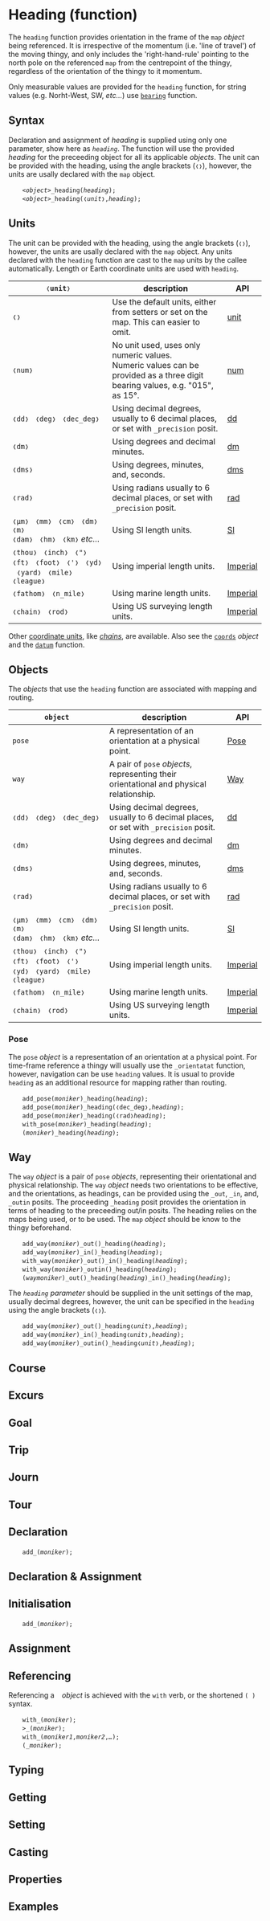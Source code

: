 # Heading (function)
The `heading` function provides orientation in the frame of the `map` *object* being referenced.  It is irrespective of the momentum (i.e. 'line of travel') of the moving thingy, and only includes the 'right-hand-rule' pointing to the north pole on the referenced `map` from the centrepoint of the thingy, regardless of the orientation of the thingy to it momentum.

Only measurable values are provided for the `heading` function, for string values (e.g. Norht-West, SW, *etc…*) use [`bearing`](./bearing.md) function.

## Syntax
Declaration and assignment of *heading* is supplied using only one parameter, show here as *`heading`*. The function will use the provided *heading* for the preceeding object for all its applicable *objects*. The unit can be provided with the heading, using the angle brackets (`❬❭`), however, the units are usally declared with the `map` object. 

&nbsp;&nbsp;&nbsp;&nbsp;&nbsp;&nbsp; *`<object>`*`_heading(`*`heading`*`);`<br>
&nbsp;&nbsp;&nbsp;&nbsp;&nbsp;&nbsp; *`<object>`*`_heading(❬`*`unit`*`❭,`*`heading`*`);`

<a name="unit"></a>
## Units
The unit can be provided with the heading, using the angle brackets (`❬❭`), however, the units are usally declared with the `map` object. Any units declared with the `heading` function are cast to the `map` units by the callee automatically.  Length or Earth coordinate units are used with `heading`.

| `❬unit❭` | description | API |
| --- | --- | --- |
| <a name="❬❭"></a> `❬❭` | Use the default units, either from setters or set on the map. This can easier to omit. | [unit](./unit.md) |
| <a name="❬num❭"></a> `❬num❭` | No unit used, uses only numeric values.<br>Numeric values can be provided as a three digit bearing values, e.g. "015", as 15°. | [num](../dt/num.md#num) |
| <a name="❬dd❭"></a> `❬dd❭` &nbsp; `❬deg❭` &nbsp; `❬dec_deg❭` | Using decimal degrees, usually to 6 decimal places, or set with `_precision` posit. | [dd](../dt/dd.md) |
| <a name="❬dm❭"></a> `❬dm❭` | Using degrees and decimal minutes. | [dm](../dt/dm.md) |
| <a name="❬dms❭"></a> `❬dms❭` | Using degrees, minutes, and, seconds. | [dms](../dt/dms.md) |
| <a name="❬rad❭"></a> `❬rad❭` | Using radians usually to 6 decimal places, or set with `_precision` posit. | [rad](../dt/rad.md) |
| <a name="❬si❭"></a> `❬μm❭` &nbsp; `❬mm❭` &nbsp; `❬cm❭` &nbsp; `❬dm❭`<br>`❬m❭`<br>`❬dam❭` &nbsp; `❬hm❭` &nbsp; `❬km❭` *etc…*  | Using SI length units. | [SI](../dt/si.md#length) |
| <a name="❬imp❭"></a> `❬thou❭` &nbsp; `❬inch❭` &nbsp; `❬"❭` &nbsp; `❬ft❭` &nbsp; `❬foot❭` &nbsp; `❬'❭` &nbsp; `❬yd❭` &nbsp; `❬yard❭` &nbsp; `❬mile❭` &nbsp; `❬league❭` | Using imperial length units. | [Imperial](../dt/imperial.md#length) |
| <a name="❬marine❭"></a> `❬fathom❭` &nbsp; `❬n_mile❭` | Using marine length units. | [Imperial](../dt/imperial.md#marine_length) |
| <a name="❬uss❭"></a> `❬chain❭` &nbsp; `❬rod❭` | Using US surveying length units. | [Imperial](../dt/imperial.md#us_survey_length) |

Other [coordinate units](http://epsg.io/?q=units%20kind%3ALENUNIT), like *[chains](http://epsg.io/?q=chain%20kind%3AUNIT)*, are available.  Also see the [`coords`](../obj/coords.md) *object* and the [`datum`](./datum.md) function.

## Objects
The *objects* that use the `heading` function are associated with mapping and routing.

| `object` | description | API |
| --- | --- | --- |
| <a name="pose"></a> `pose` |A representation of an orientation at a physical point. | [Pose](#pose) |
| <a name="way"></a> `way` | A pair of `pose` *objects*, representing their orientational and physical relationship. | [Way](#way) |
| <a name="❬dd❭"></a> `❬dd❭` &nbsp; `❬deg❭` &nbsp; `❬dec_deg❭` | Using decimal degrees, usually to 6 decimal places, or set with `_precision` posit. | [dd](../dt/dd.md) |
| <a name="❬dm❭"></a> `❬dm❭` | Using degrees and decimal minutes. | [dm](../dt/dm.md) |
| <a name="❬dms❭"></a> `❬dms❭` | Using degrees, minutes, and, seconds. | [dms](../dt/dms.md) |
| <a name="❬rad❭"></a> `❬rad❭` | Using radians usually to 6 decimal places, or set with `_precision` posit. | [rad](../dt/rad.md) |
| <a name="❬si❭"></a> `❬μm❭` &nbsp; `❬mm❭` &nbsp; `❬cm❭` &nbsp; `❬dm❭`<br>`❬m❭`<br>`❬dam❭` &nbsp; `❬hm❭` &nbsp; `❬km❭` *etc…*  | Using SI length units. | [SI](../dt/m.md) |
| <a name="❬imp❭"></a> `❬thou❭` &nbsp; `❬inch❭` &nbsp; `❬"❭` &nbsp; `❬ft❭` &nbsp; `❬foot❭` &nbsp; `❬'❭` &nbsp; `❬yd❭` &nbsp; `❬yard❭` &nbsp; `❬mile❭` &nbsp; `❬league❭` | Using imperial length units. | [Imperial](../dt/imperial.md#length) |
| <a name="❬marine❭"></a> `❬fathom❭` &nbsp; `❬n_mile❭` | Using marine length units. | [Imperial](../dt/imperial.md#marine_length) |
| <a name="❬uss❭"></a> `❬chain❭` &nbsp; `❬rod❭` | Using US surveying length units. | [Imperial](../dt/imperial.md#us_survey_length) |


<a name="pose"></a>
### Pose
The `pose` *object* is a representation of an orientation at a physical point. For time-frame reference a thingy will usually use the `_orientatat` function, however, navigation can be use `heading` values.  It is usual to provide `heading` as an additional resource for mapping rather than routing.

&nbsp;&nbsp;&nbsp;&nbsp;&nbsp;&nbsp; `add_pose(`*`moniker`*`)_heading(`*`heading`*`);`<br>
&nbsp;&nbsp;&nbsp;&nbsp;&nbsp;&nbsp; `add_pose(`*`moniker`*`)_heading(❬dec_deg❭,`*`heading`*`);`<br>
&nbsp;&nbsp;&nbsp;&nbsp;&nbsp;&nbsp; `add_pose(`*`moniker`*`)_heading(❬rad❭`*`heading`*`);`<br>
&nbsp;&nbsp;&nbsp;&nbsp;&nbsp;&nbsp; `with_pose(`*`moniker`*`)_heading(`*`heading`*`);`<br>
&nbsp;&nbsp;&nbsp;&nbsp;&nbsp;&nbsp; `(`*`moniker`*`)_heading(`*`heading`*`);`

<a name="way"></a>
## Way
The `way` *object* is a pair of `pose` *objects*, representing their orientational and physical relationship. The `way` *object* needs two orientations to be effective, and the orientations, as headings, can be provided using the `_out`, `_in`, and, `_outin` posits.  The proceeding `_heading` posit provides the orientation in terms of heading to the preceeding out/in posits.  The heading relies on the maps being used, or to be used.  The `map` *object* should be know to the thingy beforehand.  

&nbsp;&nbsp;&nbsp;&nbsp;&nbsp;&nbsp; `add_way(`*`moniker`*`)_out()_heading(`*`heading`*`);`<br>
&nbsp;&nbsp;&nbsp;&nbsp;&nbsp;&nbsp; `add_way(`*`moniker`*`)_in()_heading(`*`heading`*`);`<br>
&nbsp;&nbsp;&nbsp;&nbsp;&nbsp;&nbsp; `with_way(`*`moniker`*`)_out()_in()_heading(`*`heading`*`);`<br>
&nbsp;&nbsp;&nbsp;&nbsp;&nbsp;&nbsp; `with_way(`*`moniker`*`)_outin()_heading(`*`heading`*`);`<br>
&nbsp;&nbsp;&nbsp;&nbsp;&nbsp;&nbsp; `(`*`waymoniker`*`)_out()_heading(`*`heading`*`)_in()_heading(`*`heading`*`);`

The *`heading`* *parameter* should be supplied in the unit settings of the map, usually decimal degrees, however, the unit can be specified in the `heading` using the angle brackets (`❬❭`).

&nbsp;&nbsp;&nbsp;&nbsp;&nbsp;&nbsp; `add_way(`*`moniker`*`)_out()_heading❬`*`unit`*`❭,`*`heading`*`);`<br>
&nbsp;&nbsp;&nbsp;&nbsp;&nbsp;&nbsp; `add_way(`*`moniker`*`)_in()_heading❬`*`unit`*`❭,`*`heading`*`);`<br>
&nbsp;&nbsp;&nbsp;&nbsp;&nbsp;&nbsp; `add_way(`*`moniker`*`)_outin()_heading❬`*`unit`*`❭,`*`heading`*`);`

<a name="course"></a>
## Course

<a name="excurs"></a>
## Excurs

<a name="goal"></a>
## Goal

<a name="trip"></a>
## Trip

<a name="journ"></a>
## Journ

<a name="tour"></a>
## Tour

<a name="declare"></a>
## Declaration

&nbsp;&nbsp;&nbsp;&nbsp;&nbsp;&nbsp; `add_(`*`moniker`*`);`<br>

<a name="declare_assign"></a>
## Declaration & Assignment

<a name="initial"></a>
## Initialisation

&nbsp;&nbsp;&nbsp;&nbsp;&nbsp;&nbsp; `add_(`*`moniker`*`);`<br>

<a name="assign"></a>
## Assignment

<a name="reference"></a>
## Referencing
Referencing a ` ` *object* is achieved with the `with` verb, or the shortened `(`*` `*`)` syntax. 

&nbsp;&nbsp;&nbsp;&nbsp;&nbsp;&nbsp; `with_(`*`moniker`*`);`<br>
&nbsp;&nbsp;&nbsp;&nbsp;&nbsp;&nbsp; `>_(`*`moniker`*`);`<br>
&nbsp;&nbsp;&nbsp;&nbsp;&nbsp;&nbsp; `with_(`*`moniker1`*`,`*`moniker2`*`,`*`…`*`);`<br>
&nbsp;&nbsp;&nbsp;&nbsp;&nbsp;&nbsp; `(`*`_moniker`*`);`

<a name="type"></a>
## Typing

<a name="get"></a>
## Getting

<a name="set"></a>
## Setting

<a name="cast"></a>
## Casting

<a name="properties"></a>
## Properties

<a name="example"></a>
## Examples